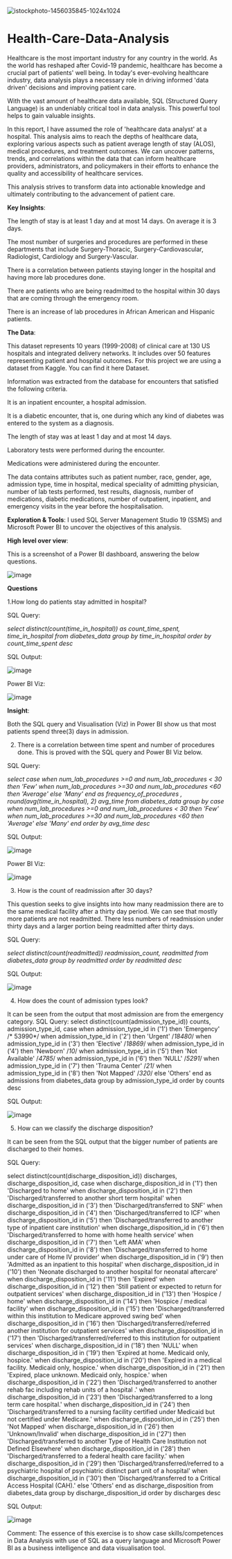 ![istockphoto-1456035845-1024x1024](https://github.com/user-attachments/assets/fabfd590-680e-4d63-954d-7799f0befad3)


# Health-Care-Data-Analysis
Healthcare is the most important industry for any country in the world. As the world has reshaped after Covid-19 pandemic, healthcare has become a crucial part of patients' well being. In today's ever-evolving healthcare industry, data analysis plays a necessary role in driving informed 'data driven' decisions and improving patient care.

With the vast amount of healthcare data available, SQL (Structured Query Language) is an undeniably critical tool in data analysis. This powerful tool helps to gain valuable insights.

In this report, I have assumed the role of 'healthcare data analyst' at a hospital. This analysis aims to reach the depths of healthcare data, exploring various aspects such as patient average length of stay (ALOS), medical procedures, and treatment outcomes. We can uncover patterns, trends, and correlations within the data that can inform healthcare providers, administrators, and policymakers in their efforts to enhance the quality and accessibility of healthcare services.

This analysis strives to transform data into actionable knowledge and ultimately contributing to the advancement of patient care.



**Key Insights**:


The length of stay is at least 1 day and at most 14 days. On average it is 3 days.

The most number of surgeries and procedures are performed in these departments that include Surgery-Thoracic, Surgery-Cardiovascular, Radiologist, Cardiology and Surgery-Vascular.

There is a correlation between patients staying longer in the hospital and having more lab procedures done.

There are patients who are being readmitted to the hospital within 30 days that are coming through the emergency room.

There is an increase of lab procedures in African American and Hispanic patients.

**The Data**:

This dataset represents 10 years (1999-2008) of clinical care at 130 US hospitals and integrated delivery networks. It includes over 50 features representing patient and hospital outcomes. For this project we are using a dataset from Kaggle. You can find it here Dataset.

Information was extracted from the database for encounters that satisfied the following criteria.



It is an inpatient encounter, a hospital admission.

It is a diabetic encounter, that is, one during which any kind of diabetes was entered to the system as a diagnosis.

The length of stay was at least 1 day and at most 14 days.

Laboratory tests were performed during the encounter.

Medications were administered during the encounter.



The data contains attributes such as patient number, race, gender, age, admission type, time in hospital, medical speciality of admitting physician, number of lab tests performed, test results, diagnosis, number of medications, diabetic medications, number of outpatient, inpatient, and emergency visits in the year before the hospitalisation.

**Exploration & Tools**:
I used SQL Server Management Studio 19 (SSMS) and Microsoft Power BI to uncover the objectives of this analysis.

**High level over view**: 

This is a screenshot of a Power BI dashboard, answering the below questions.

![image](https://github.com/user-attachments/assets/b067ea67-9f78-4f10-99dc-877b39c221e1)





**Questions**

1.How long do patients stay admitted in hospital?

SQL Query:

*select
distinct(count(time_in_hospital)) as count_time_spent, time_in_hospital
from diabetes_data
group by time_in_hospital
order by count_time_spent desc*

SQL Output:

![image](https://github.com/user-attachments/assets/00d9c20e-70ea-4ac5-ba8a-8124580e7205)





Power BI Viz:


![image](https://github.com/user-attachments/assets/6c37142f-7c08-45fd-aca1-b126b6e50186)




**Insight**:

Both the SQL query and Visualisation (Viz) in Power BI show us that most patients spend three(3) days in admission.

2. There is a correlation between time spent and number of procedures done. This is proved with the SQL query and Power BI Viz below.

SQL Query:

*select
case
when num_lab_procedures >=0 and num_lab_procedures < 30 then 'Few'
when num_lab_procedures >=30 and num_lab_procedures <60 then 'Average'
else 'Many'
end as frequency_of_procedures ,
round(avg(time_in_hospital), 2) avg_time
from diabetes_data
group by case
when num_lab_procedures >=0 and num_lab_procedures < 30 then 'Few'
when num_lab_procedures >=30 and num_lab_procedures <60 then 'Average'
else 'Many'
end
order by avg_time desc*

SQL Output:

![image](https://github.com/user-attachments/assets/a313315f-7995-47ea-8483-8d392a4718fa)





Power BI Viz:

![image](https://github.com/user-attachments/assets/a4bc043e-2abc-45f7-922d-fe514ce61457)





3. How is the count of readmission after 30 days?

This question seeks to give insights into how many readmission there are to the same medical facility after a thirty day period. We can see that mostly more patients are not readmitted. There less numbers of readmission under thirty days and a larger portion being readmitted after thirty days.

SQL Query:

*select
distinct(count(readmitted)) readmission_count, readmitted
from diabetes_data
group by readmitted
order by readmitted desc*

SQL Output:

![image](https://github.com/user-attachments/assets/06052bf8-cf2e-4ab8-968f-b8ac6a11efed)





4. How does the count of admission types look?

It can be seen from the output that most admission are from the emergency category.
SQL Query:
select distinct(count(admission_type_id)) counts, admission_type_id,
case
when admission_type_id in ('1') then 'Emergency' /* 53990*/
when admission_type_id in ('2') then 'Urgent' /*18480*/
when admission_type_id in ('3') then 'Elective' /*18869*/
when admission_type_id in ('4') then 'Newborn' /*10*/
when admission_type_id in ('5') then 'Not Available' /*4785*/
when admission_type_id in ('6') then 'NULL' /*5291*/
when admission_type_id in ('7') then 'Trauma Center' /*21*/
when admission_type_id in ('8') then 'Not Mapped' /*320*/
else 'Others'
end as admissions
from diabetes_data
group by admission_type_id
order by counts desc

SQL Output:

![image](https://github.com/user-attachments/assets/d6471a92-97ce-4aa7-be05-c37b7eba2012)



5. How can we classify the discharge disposition?

It can be seen from the SQL output that the bigger number of patients are discharged to their homes.

SQL Query:

select distinct(count(discharge_disposition_id)) discharges, discharge_disposition_id,
case
when discharge_disposition_id in ('1') then 'Discharged to home'
when discharge_disposition_id in ('2') then 'Discharged/transferred to another short term hospital'
when discharge_disposition_id in ('3') then 'Discharged/transferred to SNF'
when discharge_disposition_id in ('4') then 'Discharged/transferred to ICF'
when discharge_disposition_id in ('5') then 'Discharged/transferred to another type of inpatient care institution'
when discharge_disposition_id in ('6') then 'Discharged/transferred to home with home health service'
when discharge_disposition_id in ('7') then 'Left AMA'
when discharge_disposition_id in ('8') then 'Discharged/transferred to home under care of Home IV provider'
when discharge_disposition_id in ('9') then 'Admitted as an inpatient to this hospital'
when discharge_disposition_id in ('10') then 'Neonate discharged to another hospital for neonatal aftercare'
when discharge_disposition_id in ('11') then 'Expired'
when discharge_disposition_id in ('12') then 'Still patient or expected to return for outpatient services'
when discharge_disposition_id in ('13') then 'Hospice / home'
when discharge_disposition_id in ('14') then 'Hospice / medical facility'
when discharge_disposition_id in ('15') then 'Discharged/transferred within this institution to Medicare approved swing bed'
when discharge_disposition_id in ('16') then 'Discharged/transferred/referred another institution for outpatient services'
when discharge_disposition_id in ('17') then 'Discharged/transferred/referred to this institution for outpatient services'
when discharge_disposition_id in ('18') then 'NULL'
when discharge_disposition_id in ('19') then 'Expired at home. Medicaid only, hospice.'
when discharge_disposition_id in ('20') then 'Expired in a medical facility. Medicaid only, hospice.'
when discharge_disposition_id in ('21') then 'Expired, place unknown. Medicaid only, hospice.'
when discharge_disposition_id in ('22') then 'Discharged/transferred to another rehab fac including rehab units of a hospital .'
when discharge_disposition_id in ('23') then 'Discharged/transferred to a long term care hospital.'
when discharge_disposition_id in ('24') then 'Discharged/transferred to a nursing facility certified under Medicaid but not certified under Medicare.'
when discharge_disposition_id in ('25') then 'Not Mapped'
when discharge_disposition_id in ('26') then 'Unknown/Invalid'
when discharge_disposition_id in ('27') then 'Discharged/transferred to another Type of Health Care Institution not Defined Elsewhere'
when discharge_disposition_id in ('28') then 'Discharged/transferred to a federal health care facility.'
when discharge_disposition_id in ('29') then 'Discharged/transferred/referred to a psychiatric hospital of psychiatric distinct part unit of a hospital'
when discharge_disposition_id in ('30') then 'Discharged/transferred to a Critical Access Hospital (CAH).'
else 'Others'
end as discharge_disposition
from diabetes_data
group by discharge_disposition_id
order by discharges desc

SQL Output:

![image](https://github.com/user-attachments/assets/8f575f46-52e2-4955-b651-df1403ba791d)




Comment: The essence of this exercise is to show case skills/competences in Data Analysis with use of SQL as a query language and Microsoft Power BI as a business intelligence and data visualisation tool.
